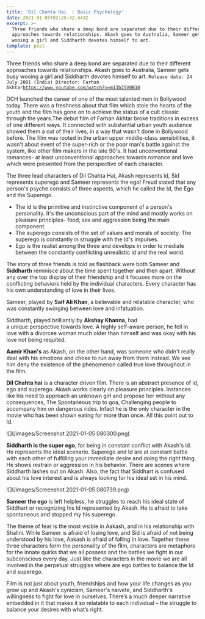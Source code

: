 ```yaml
---
title: 'Dil Chahta Hai  : Basic Psychology'
date: 2021-01-05T02:25:42.443Z
excerpt: >-
  Three friends who share a deep bond are separated due to their different
  approaches towards relationships. Akash goes to Australia, Sameer gets busy
  wooing a girl and Siddharth devotes himself to art.
template: post
---
```

Three friends who share a deep bond are separated due to their different approaches towards relationships. Akash goes to Australia, Sameer gets busy wooing a girl and Siddharth devotes himself to art. `Release date: 24 July 2001 (India)
Director: Farhan Akhtar`[`https://www.youtube.com/watch?v=m13b25V0B10`](https://www.youtube.com/watch?v=m13b25V0B10)

[](https://www.youtube.com/watch?v=m13b25V0B10)DCH launched the career of one of the most talented men in Bollywood today. There was a freshness about that film which stole the hearts of the youth and the film has gone on to achieve the status of a cult classic through the years.The debut film of Farhan Akhtar broke traditions in excess of one different ways. It connected with substantial urban youth audience showed them a cut of their lives, in a way that wasn't done in Bollywood before. The film was rooted in the urban upper middle-class sensibilities, it wasn't about event of the super-rich or the poor man's battle against the system, like other film makers in the late 90's. It had unconventional romances- at least unconventional approaches towards romance and love which were presented from the perspective of each character.

The three lead characters of Dil Chahta Hai, Akash represents id, Sid represents superego and Sameer represents the ego! Freud stated that any person's psyche consists of three aspects, which he called the Id, the Ego and the Superego.

* The id is the primitive and instinctive component of a person's personality. It's the unconscious part of the mind and mostly works on pleasure principles- food, sex and aggression being the main component.
* The superego consists of the set of values and morals of society. The superego is constantly in struggle with the Id's impulses.
* Ego is the realist among the three and develops in order to mediate between the constantly conflicting unrealistic id and the real world.

The story of three friends is told as flashback were both Sameer and **Siddharth** reminisce about the time spent together and then apart. Without any over the top display of their friendship and it focuses more on the conflicting behaviors held by the individual characters. Every character has his own understanding of love in their lives.

Sameer, played by **Saif Ali Khan**, a believable and relatable character, who was constantly swinging between love and infatuation.

Siddharth, played brilliantly by **Akshay Khanna**, had a unique perspective towards love. A highly self-aware person, he fell in love with a divorcee woman much older than himself and was okay with his love not being requited.

**Aamir Khan's** as Akash, on the other hand, was someone who didn't really deal with his emotions and chose to run away from them instead. We see him deny the existence of the phenomenon called true love throughout in the film.

**Dil Chahta hai** is a character driven film. There is an abstract presence of id, ego and superego. Akash works clearly on pleasure principles. Instances like his need to approach an unknown girl and propose her without any consequences, The Spontaneous trip to goa, Challenging people to accompany him on dangerous rides. Infact he is the only character in the movie who has been shown eating for more than once. All this point out to Id.

![](/images/Screenshot 2021-01-05 080300.png)

**Siddharth is the super ego**, for being in constant conflict with Akash's id. He represents the ideal scenario. Superego and Id are at constant battle with each other of fulfilling your immediate desire and doing the right thing. He shows restrain or aggression in his behavior. There are scenes where Siddharth lashes out on Akash. Also, the fact that Siddhart is confused about his love interest and is always looking for his ideal set in his mind.

![](/images/Screenshot 2021-01-05 080739.png)

**Sameer the ego** is left helpless, he struggles to reach his ideal state of Siddhart or recognizing his Id represented by Akash. He is afraid to take spontaneous and stopped my his superego.

The theme of fear is the most visible in Aakash, and in his relationship with Shalini. While Sameer is afraid of losing love, and Sid is afraid of not being understood by his love, Aakash is afraid of falling in love. Together these three characters form the personality of the film, characters are metaphors for the innate quirks that we all possess and the battles we fight in our subconscious every day. Just like the characters in the movie we are all involved in the perpetual struggles where are ego battles to balance the Id and superego.

Film is not just about youth, friendships and how your life changes as you grow up and Akash's cynicism, Sameer's naivete, and Siddharth's willingness to fight for love in ourselves. There’s a much deeper narrative embedded in it that makes it so relatable to each individual – the struggle to balance your desires with what’s right.

